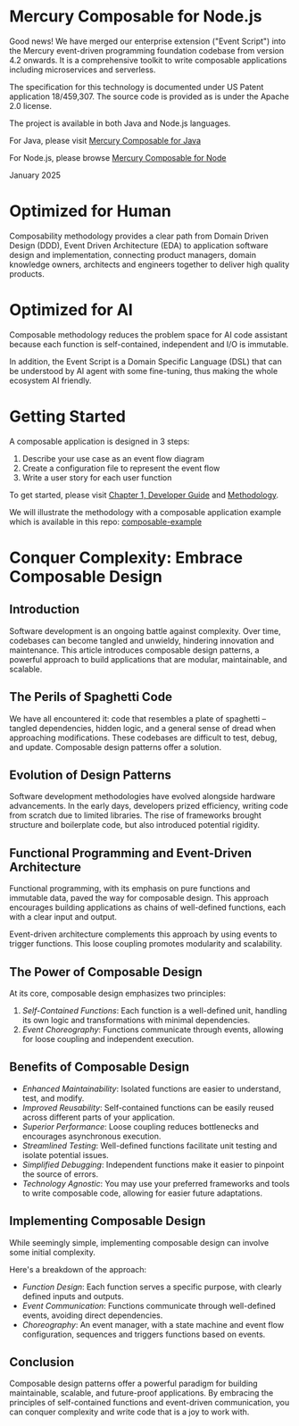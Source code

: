 # Mercury Composable for Node.js

Good news! We have merged our enterprise extension ("Event Script") into the Mercury event-driven
programming foundation codebase from version 4.2 onwards. It is a comprehensive toolkit to write
composable applications including microservices and serverless.

The specification for this technology is documented under US Patent application 18/459,307. 
The source code is provided as is under the Apache 2.0 license.

The project is available in both Java and Node.js languages.

For Java, please visit [Mercury Composable for Java](https://github.com/Accenture/mercury-composable)

For Node.js, please browse [Mercury Composable for Node](https://github.com/Accenture/mercury-nodejs)

January 2025

# Optimized for Human

Composability methodology provides a clear path from Domain Driven Design (DDD), Event Driven Architecture (EDA)
to application software design and implementation, connecting product managers, domain knowledge owners,
architects and engineers together to deliver high quality products.

# Optimized for AI

Composable methodology reduces the problem space for AI code assistant because each function is self-contained,
independent and I/O is immutable.

In addition, the Event Script is a Domain Specific Language (DSL) that can be understood by AI agent with some
fine-tuning, thus making the whole ecosystem AI friendly.

# Getting Started

A composable application is designed in 3 steps:

1. Describe your use case as an event flow diagram
2. Create a configuration file to represent the event flow
3. Write a user story for each user function

To get started, please visit [Chapter 1, Developer Guide](https://accenture.github.io/mercury-nodejs/guides/CHAPTER-1/)
and [Methodology](https://accenture.github.io/mercury-nodejs/guides/METHODOLOGY/).

We will illustrate the methodology with a composable application example which is available in this
repo: [composable-example](https://github.com/Accenture/mercury-composable-examples)

# Conquer Complexity: Embrace Composable Design

## Introduction

Software development is an ongoing battle against complexity. Over time, codebases can become tangled and unwieldy,
hindering innovation and maintenance. This article introduces composable design patterns, a powerful approach to
build applications that are modular, maintainable, and scalable.

## The Perils of Spaghetti Code

We have all encountered it: code that resembles a plate of spaghetti – tangled dependencies, hidden logic,
and a general sense of dread when approaching modifications. These codebases are difficult to test, debug, 
and update. Composable design patterns offer a solution.

## Evolution of Design Patterns

Software development methodologies have evolved alongside hardware advancements. In the early days, developers 
prized efficiency, writing code from scratch due to limited libraries. The rise of frameworks brought structure
and boilerplate code, but also introduced potential rigidity.

## Functional Programming and Event-Driven Architecture

Functional programming, with its emphasis on pure functions and immutable data, paved the way for composable design.
This approach encourages building applications as chains of well-defined functions, each with a clear input and output.

Event-driven architecture complements this approach by using events to trigger functions. This loose coupling
promotes modularity and scalability.

## The Power of Composable Design

At its core, composable design emphasizes two principles:

1.	*Self-Contained Functions*: Each function is a well-defined unit, handling its own logic and transformations
    with minimal dependencies.
2.	*Event Choreography*: Functions communicate through events, allowing for loose coupling and independent
    execution.

## Benefits of Composable Design

- *Enhanced Maintainability*: Isolated functions are easier to understand, test, and modify.
- *Improved Reusability*: Self-contained functions can be easily reused across different parts of your application.
- *Superior Performance*: Loose coupling reduces bottlenecks and encourages asynchronous execution.
- *Streamlined Testing*: Well-defined functions facilitate unit testing and isolate potential issues.
- *Simplified Debugging*: Independent functions make it easier to pinpoint the source of errors.
- *Technology Agnostic*: You may use your preferred frameworks and tools to write composable code, 
  allowing for easier future adaptations.

## Implementing Composable Design

While seemingly simple, implementing composable design can involve some initial complexity.

Here's a breakdown of the approach:

- *Function Design*: Each function serves a specific purpose, with clearly defined inputs and outputs.
- *Event Communication*: Functions communicate through well-defined events, avoiding direct dependencies.
- *Choreography*: An event manager, with a state machine and event flow configuration, sequences and triggers functions
  based on events.

## Conclusion

Composable design patterns offer a powerful paradigm for building maintainable, scalable, and future-proof applications.
By embracing the principles of self-contained functions and event-driven communication, you can conquer complexity and
write code that is a joy to work with.
